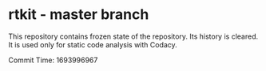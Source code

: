 # rtkit - master branch

This repository contains frozen state of the repository.
Its history is cleared. It is used only for static code
analysis with Codacy.

Commit Time: 1693996967